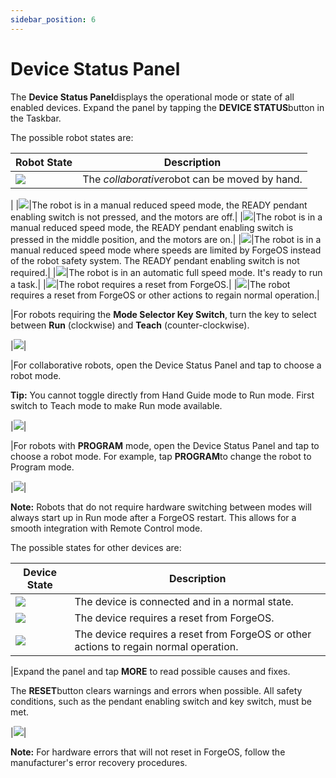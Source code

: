 ```yaml
---
sidebar_position: 6
---
```


# Device Status Panel

The **Device Status Panel**displays the operational mode or state of all enabled devices. Expand the panel by tapping the **DEVICE STATUS**button in the Taskbar.

The possible robot states are:

|Robot State|Description|
|-----------|-----------|
|![](../Images/Platform/AutoPairing-Cropped.png)|The *collaborative*robot can be moved by hand.

|
|![](../Images/Platform/AutoPairing-Cropped.png)|The robot is in a manual reduced speed mode, the READY pendant enabling switch is not pressed, and the motors are off.|
|![](../Images/Platform/AutoPairing-Cropped.png)|The robot is in a manual reduced speed mode, the READY pendant enabling switch is pressed in the middle position, and the motors are on.|
|![](../Images/Platform/AutoPairing-Cropped.png)|The robot is in a manual reduced speed mode where speeds are limited by ForgeOS instead of the robot safety system. The READY pendant enabling switch is not required.|
|![](../Images/Platform/AutoPairing-Cropped.png)|The robot is in an automatic full speed mode. It's ready to run a task.|
|![](../Images/Platform/AutoPairing-Cropped.png)|The robot requires a reset from ForgeOS.|
|![](../Images/Platform/AutoPairing-Cropped.png)|The robot requires a reset from ForgeOS or other actions to regain normal operation.|

|For robots requiring the **Mode Selector Key Switch**, turn the key to select between **Run** \(clockwise\) and **Teach** \(counter-clockwise\).

|![](../Images/Platform/AutoPairing-Cropped.png)|

|For collaborative robots, open the Device Status Panel and tap to choose a robot mode.

**Tip:** You cannot toggle directly from Hand Guide mode to Run mode. First switch to Teach mode to make Run mode available.

|![](../Images/Platform/AutoPairing-Cropped.png)|

|For robots with **PROGRAM** mode, open the Device Status Panel and tap to choose a robot mode. For example, tap **PROGRAM**to change the robot to Program mode.

|![](../Images/Platform/AutoPairing-Cropped.png)|

**Note:** Robots that do not require hardware switching between modes will always start up in Run mode after a ForgeOS restart. This allows for a smooth integration with Remote Control mode.

The possible states for other devices are:

|Device State|Description|
|------------|-----------|
|![](../Images/Platform/AutoPairing-Cropped.png)|The device is connected and in a normal state.|
|![](../Images/Platform/AutoPairing-Cropped.png)|The device requires a reset from ForgeOS.|
|![](../Images/Platform/AutoPairing-Cropped.png)|The device requires a reset from ForgeOS or other actions to regain normal operation.|

|Expand the panel and tap **MORE** to read possible causes and fixes.

The **RESET**button clears warnings and errors when possible. All safety conditions, such as the pendant enabling switch and key switch, must be met.

|![](../Images/Platform/AutoPairing-Cropped.png)|

**Note:** For hardware errors that will not reset in ForgeOS, follow the manufacturer's error recovery procedures.
